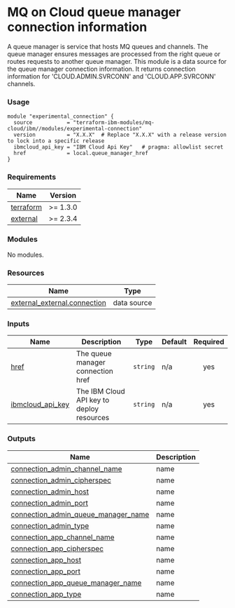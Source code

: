 # MQ on Cloud queue manager connection information

A queue manager is service that hosts MQ queues and channels. The queue manager ensures messages are processed from the right queue or routes requests to another queue manager. This module is a data source for the queue manager connection information. It returns connection information for 'CLOUD.ADMIN.SVRCONN' and 'CLOUD.APP.SVRCONN' channels.

### Usage

```hcl
module "experimental_connection" {
  source           = "terraform-ibm-modules/mq-cloud/ibm//modules/experimental-connection"
  version          = "X.X.X"  # Replace "X.X.X" with a release version to lock into a specific release
  ibmcloud_api_key = "IBM Cloud Api Key"   # pragma: allowlist secret
  href             = local.queue_manager_href
}
```

<!-- The following content is automatically populated by the pre-commit hook -->
<!-- BEGINNING OF PRE-COMMIT-TERRAFORM DOCS HOOK -->
### Requirements

| Name | Version |
|------|---------|
| <a name="requirement_terraform"></a> [terraform](#requirement\_terraform) | >= 1.3.0 |
| <a name="requirement_external"></a> [external](#requirement\_external) | >= 2.3.4 |

### Modules

No modules.

### Resources

| Name | Type |
|------|------|
| [external_external.connection](https://registry.terraform.io/providers/hashicorp/external/latest/docs/data-sources/external) | data source |

### Inputs

| Name | Description | Type | Default | Required |
|------|-------------|------|---------|:--------:|
| <a name="input_href"></a> [href](#input\_href) | The queue manager connection href | `string` | n/a | yes |
| <a name="input_ibmcloud_api_key"></a> [ibmcloud\_api\_key](#input\_ibmcloud\_api\_key) | The IBM Cloud API key to deploy resources | `string` | n/a | yes |

### Outputs

| Name | Description |
|------|-------------|
| <a name="output_connection_admin_channel_name"></a> [connection\_admin\_channel\_name](#output\_connection\_admin\_channel\_name) | name |
| <a name="output_connection_admin_cipherspec"></a> [connection\_admin\_cipherspec](#output\_connection\_admin\_cipherspec) | name |
| <a name="output_connection_admin_host"></a> [connection\_admin\_host](#output\_connection\_admin\_host) | name |
| <a name="output_connection_admin_port"></a> [connection\_admin\_port](#output\_connection\_admin\_port) | name |
| <a name="output_connection_admin_queue_manager_name"></a> [connection\_admin\_queue\_manager\_name](#output\_connection\_admin\_queue\_manager\_name) | name |
| <a name="output_connection_admin_type"></a> [connection\_admin\_type](#output\_connection\_admin\_type) | name |
| <a name="output_connection_app_channel_name"></a> [connection\_app\_channel\_name](#output\_connection\_app\_channel\_name) | name |
| <a name="output_connection_app_cipherspec"></a> [connection\_app\_cipherspec](#output\_connection\_app\_cipherspec) | name |
| <a name="output_connection_app_host"></a> [connection\_app\_host](#output\_connection\_app\_host) | name |
| <a name="output_connection_app_port"></a> [connection\_app\_port](#output\_connection\_app\_port) | name |
| <a name="output_connection_app_queue_manager_name"></a> [connection\_app\_queue\_manager\_name](#output\_connection\_app\_queue\_manager\_name) | name |
| <a name="output_connection_app_type"></a> [connection\_app\_type](#output\_connection\_app\_type) | name |
<!-- END OF PRE-COMMIT-TERRAFORM DOCS HOOK -->
